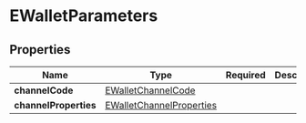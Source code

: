 # EWalletParameters



## Properties

| Name | Type | Required | Description |
| ------------ | ------------- | ------------- | ------------- |
| **channelCode** | [EWalletChannelCode](EWalletChannelCode.md) |  |  |
**channelProperties** | [EWalletChannelProperties](EWalletChannelProperties.md) |  |  |



